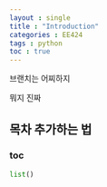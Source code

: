 ```yaml
---
layout : single
title : "Introduction"
categories : EE424
tags : python
toc : true
---
```




브랜치는 어찌하지

뭐지 진짜

## 목차 추가하는 법

### toc



```python
list()
```

